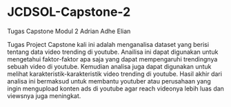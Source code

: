 # JCDSOL-Capstone-2
Tugas Capstone Modul 2 Adrian Adhe Elian

Tugas Project Capstone kali ini adalah menganalisa dataset yang berisi tentang data video trending di youtube. Anailisa ini dapat digunakan untuk mengetahui faktor-faktor apa saja yang dapat mempengaruhi trendingnya sebuah video di youtube. Kemudian analisa juga dapat digunakan untuk melihat karakteristik-karakteristik video trending di youtube. Hasil akhir dari analisa ini bermaksud untuk membantu youtuber atau perusahaan yang ingin mengupload konten ads di youtube agar reach videonya lebih luas dan viewsnya juga meningkat.
